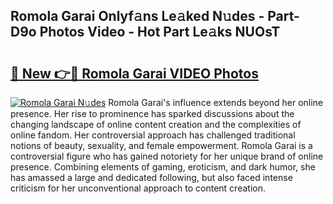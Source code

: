 ## Romola Garai Onlyf𝚊ns Le𝚊ked N𝚞des - Part-D9o Photos Video - Hot Part Le𝚊ks NUOsT

# <h2><a href="http://ac25348.deff.icu/?id=Romola+Garai">🔗 New 👉🔴 Romola Garai VIDEO Photos</a></h2>

[![Romola Garai N𝚞des](https://i.imgur.com/rIISA9y.gif)](http://ac25348.deff.icu/?id=Romola+Garai)
Romola Garai's influence extends beyond her online presence. Her rise to prominence has sparked discussions about the changing landscape of online content creation and the complexities of online fandom. Her controversial approach has challenged traditional notions of beauty, sexuality, and female empowerment. Romola Garai is a controversial figure who has gained notoriety for her unique brand of online presence. Combining elements of gaming, eroticism, and dark humor, she has amassed a large and dedicated following, but also faced intense criticism for her unconventional approach to content creation.
